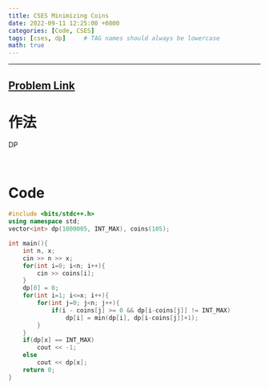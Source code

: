 ```yaml
---
title: CSES Minimizing Coins
date: 2022-09-11 12:25:00 +0800
categories: [Code, CSES]
tags: [cses, dp]     # TAG names should always be lowercase
math: true
---
```


---
## [Problem Link](https://cses.fi/problemset/task/1634/ "CSES-Minimizing Coins")

**作法**
===

DP

<br>

**Code**
===

```cpp
#include <bits/stdc++.h>
using namespace std;
vector<int> dp(1000005, INT_MAX), coins(105);

int main(){
    int n, x;
    cin >> n >> x;
    for(int i=0; i<n; i++){
        cin >> coins[i];
    }
    dp[0] = 0;
    for(int i=1; i<=x; i++){
        for(int j=0; j<n; j++){
            if(i - coins[j] >= 0 && dp[i-coins[j]] != INT_MAX)
                dp[i] = min(dp[i], dp[i-coins[j]]+1);
        }
    }
    if(dp[x] == INT_MAX) 
        cout << -1;
    else 
        cout << dp[x];
    return 0;
}
```